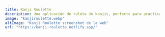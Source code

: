 ```yaml
---
title: Kanji Roulette
description: Una aplicación de ruleta de kanjis, perfecto para practicar tu memorización.
image: "kanjiroulette.webp"
altImage: "Kanji Roulette screenshot de la web"
url: "https://kanji-roulette.netlify.app/"
---
```

